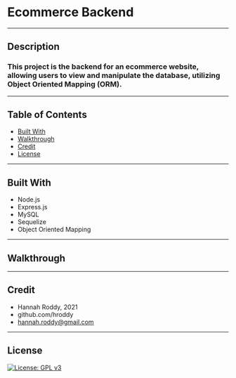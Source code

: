 # Ecommerce Backend

---

## Description

### This project is the backend for an ecommerce website, allowing users to view and manipulate the database, utilizing Object Oriented Mapping (ORM).

---

## Table of Contents

- [Built With](#built)
- [Walkthrough](#walkthrough)
- [Credit](#credit)
- [License](#license)

---

## Built With

*  Node.js
*  Express.js
*  MySQL
*  Sequelize
*  Object Oriented Mapping

---

## Walkthrough

---

## Credit

*  Hannah Roddy, 2021
*  github.com/hroddy
*  hannah.roddy@gmail.com

---

## License

[![License: GPL v3](https://img.shields.io/badge/License-GPLv3-blue.svg)](https://www.gnu.org/licenses/gpl-3.0)
